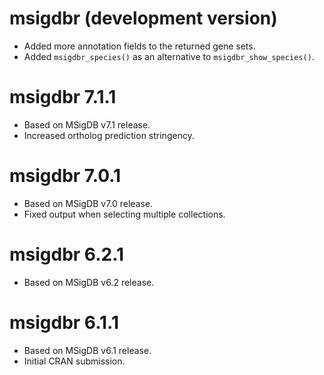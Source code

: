 # msigdbr (development version)

* Added more annotation fields to the returned gene sets.
* Added `msigdbr_species()` as an alternative to `msigdbr_show_species()`.

# msigdbr 7.1.1

* Based on MSigDB v7.1 release.
* Increased ortholog prediction stringency.

# msigdbr 7.0.1

* Based on MSigDB v7.0 release.
* Fixed output when selecting multiple collections.

# msigdbr 6.2.1

* Based on MSigDB v6.2 release.

# msigdbr 6.1.1

* Based on MSigDB v6.1 release.
* Initial CRAN submission.
